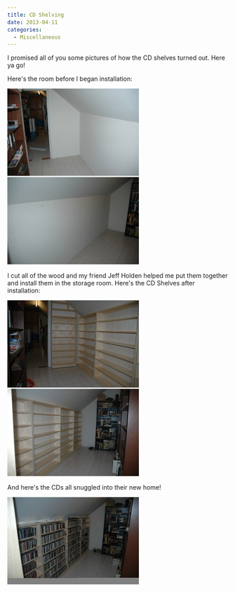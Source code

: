 ```yaml
---
title: CD Shelving
date: 2013-04-11
categories: 
  - Miscellaneous
---
```


I promised all of you some pictures of how the CD shelves turned out. Here ya go!

Here's the room before I began installation:

[![CD Shelving before 1](images/CD-Shelving-before-1-300x199.jpg)](http://www.thewargos.com/wp-content/uploads/2013/04/CD-Shelving-before-1.jpg) [![CD Shelving before 2](images/CD-Shelving-before-2-300x199.jpg)](http://www.thewargos.com/wp-content/uploads/2013/04/CD-Shelving-before-2.jpg)

I cut all of the wood and my friend Jeff Holden helped me put them together and install them in the storage room. Here's the CD Shelves after installation:

[![CD Shelving After 1](images/CD-Shelving-After-1-300x199.jpg)](http://www.thewargos.com/wp-content/uploads/2013/04/CD-Shelving-After-1.jpg)[![CD Shelving After 2](images/CD-Shelving-After-2-300x199.jpg)](http://www.thewargos.com/wp-content/uploads/2013/04/CD-Shelving-After-2.jpg)

And here's the CDs all snuggled into their new home!

[![CD Shelving Populated](images/CD-Shelving-Populated-300x199.jpg)](http://www.thewargos.com/wp-content/uploads/2013/04/CD-Shelving-Populated.jpg)

